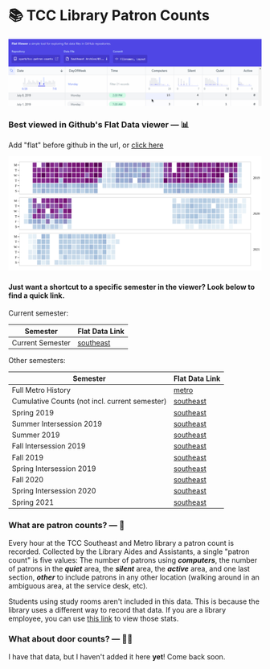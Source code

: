 # 📚 TCC Library Patron Counts

![Flat data viewer preview](flat-data-preview.gif)

### Best viewed in Github's Flat Data viewer — 📊 
Add "flat" before github in the url, or [click here](https://flatgithub.com/syarb/tcc-patron-counts)

![Count Data Grid](latestCountsGrid.svg)

#### Just want a shortcut to a specific semester in the viewer? Look below to find a quick link.
Current semester:

Semester | Flat Data Link
-------- | ---------
Current Semester | [southeast](https://flatgithub.com/syarb/tcc-patron-counts?filename=Current%20Semester%20-%20Southeast.csv)


Other semesters:

Semester | Flat Data Link
-------- | ---------
Full Metro History | [metro](https://flatgithub.com/syarb/tcc-patron-counts?filename=Current%20Semester%20-%20Metro.csv)
Cumulative Counts (not incl. current semester) | [southeast](https://flatgithub.com/syarb/tcc-patron-counts?filename=Southeast%20Archive%2F00.%20Full%20Count%20History.csv&sha=71c3167734bdf3b747f739ecc3b311838d9a1f3d)
Spring 2019 | [southeast](https://flatgithub.com/syarb/tcc-patron-counts?filename=Southeast%20Archive%2F01.%202019%20Spring.csv)
Summer Intersession 2019 | [southeast](https://flatgithub.com/syarb/tcc-patron-counts?filename=Southeast%20Archive%2F02.%202019%20Summer%20Intersession.csv)
Summer 2019 | [southeast](https://flatgithub.com/syarb/tcc-patron-counts?filename=Southeast%20Archive%2F03.%202019%20Summer.csv)
Fall Intersession 2019 | [southeast](https://flatgithub.com/syarb/tcc-patron-counts?filename=Southeast%20Archive%2F04.%202019%20Fall%20Intersession.csv)
Fall 2019 | [southeast](https://flatgithub.com/syarb/tcc-patron-counts?filename=Southeast%20Archive%2F05.%202019%20Fall.csv)
Spring Intersession 2019 | [southeast](https://flatgithub.com/syarb/tcc-patron-counts?filename=Southeast%20Archive%2F06.%202019%20Spring%20Intersession.csv)
Fall 2020 | [southeast](https://flatgithub.com/syarb/tcc-patron-counts?filename=Southeast%20Archive%2F09.%202020%20Fall.csv)
Spring Intersession 2020 | [southeast](https://flatgithub.com/syarb/tcc-patron-counts?filename=Southeast%20Archive%2F10.%202020%20Spring%20Intersession.csv)
Spring 2021 | [southeast](https://flatgithub.com/syarb/tcc-patron-counts?filename=Southeast%20Archive%2F11.%202021%20Spring.csv)

### What are patron counts? — 🤔 

Every hour at the TCC Southeast and Metro library a patron count is recorded.   Collected by the Library Aides and Assistants, a single "patron count" is five values: The number of patrons using ***computers***, the number of patrons in the ***quiet*** area, the ***silent*** area, the ***active*** area, and one last section, ***other*** to include patrons in any other location (walking around in an ambiguous area, at the service desk, etc).

Students using study rooms aren't included in this data. This is because the library uses a different way to record that data. If you are a library employee, you can use [this link](https://libcal.library.tulsacc.edu/admin/spaces/stats) to view those stats.

### What about door counts? — 🙋‍♀️
I have that data, but I haven't added it here **yet**! Come back soon.
